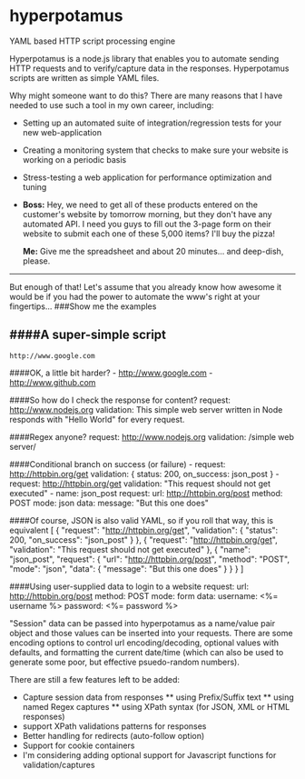 # hyperpotamus

YAML based HTTP script processing engine

Hyperpotamus is a node.js library that enables you to automate sending HTTP requests and to verify/capture data in the responses. Hyperpotamus scripts are written as simple YAML files. 

Why might someone want to do this? There are many reasons that I have needed to use such a tool in my own career, including:
* Setting up an automated suite of integration/regression tests for your new web-application
* Creating a monitoring system that checks to make sure your website is working on a periodic basis
* Stress-testing a web application for performance optimization and tuning
* **Boss:** Hey, we need to get all of these products entered on the customer's website by tomorrow morning, but they don't have any automated API. I need you guys to fill out the 3-page form on their website to submit each one of these 5,000 items? I'll buy the pizza!

  **Me:** Give me the spreadsheet and about 20 minutes... and deep-dish, please.

-----
But enough of that! Let's assume that you already know how awesome it would be if you had the power to automate the www's right at your fingertips...
###Show me the examples

####A super-simple script
----------
    http://www.google.com

####OK, a little bit harder?
    - http://www.google.com
    - http://www.github.com

####So how do I check the response for content?
    request: http://www.nodejs.org
    validation: This simple web server written in Node responds with "Hello World" for every request.

####Regex anyone?
    request: http://www.nodejs.org
    validation: /simple web server/
    
####Conditional branch on success (or failure)
    - request: http://httpbin.org/get
      validation: { status: 200, on_success: json_post }
    - request: http://httpbin.org/get
      validation: "This request should not get executed"
    - name: json_post
      request:
        url: http://httpbin.org/post
        method: POST
        mode: json
        data:
          message: "But this one does"
          
####Of course, JSON is also valid YAML, so if you roll that way, this is equivalent
    [
      {
        "request": "http://httpbin.org/get",
        "validation": { "status": 200, "on_success": "json_post" }
      },
      {
        "request": "http://httpbin.org/get",
        "validation": "This request should not get executed"
      },
      {
        "name": "json_post",
        "request": {
          "url": "http://httpbin.org/post",
          "method": "POST",
          "mode": "json",
          "data": {
            "message": "But this one does"
          }
        }
      }
    ]

####Using user-supplied data to login to a website
    request:
      url: http://httpbin.org/post
      method: POST
      mode: form
      data:
        username: <%= username %>
        password: <%= password %>
        
        
"Session" data can be passed into hyperpotamus as a name/value pair object and those values can be inserted into your requests. There are some encoding options to control url encoding/decoding, optional values with defaults, and formatting the current date/time (which can also be used to generate some poor, but effective psuedo-random numbers).

There are still a few features left to be added:
* Capture session data from responses
** using Prefix/Suffix text
** using named Regex captures
** using XPath syntax (for JSON, XML or HTML responses)
* support XPath validations patterns for responses
* Better handling for redirects (auto-follow option)
* Support for cookie containers
* I'm considering adding optional support for Javascript functions for validation/captures
